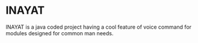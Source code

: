 # INAYAT
INAYAT is a java coded project having a cool feature of voice command for modules designed for common man needs.
